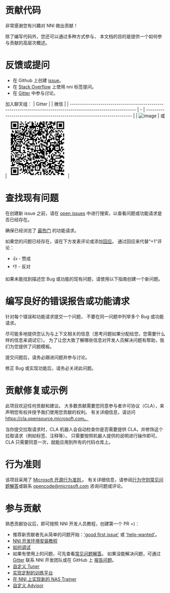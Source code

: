 # 贡献代码

非常感谢您有兴趣对 NNI 做出贡献！

除了编写代码外，您还可以通过多种方式参与， 本文档的目的是提供一个如何参与贡献的高层次概述。

# 反馈或提问

* 在 Github 上创建 [issue](https://github.com/microsoft/nni/issues/new/choose)。
* 在 [Stack Overflow](https://stackoverflow.com/questions/tagged/nni?sort=Newest&edited=true) 上使用 nni 标签提问。
* 在 [Gitter](https://gitter.im/Microsoft/nni?utm_source=badge&utm_medium=badge&utm_campaign=pr-badge&utm_content=badge) 中参与讨论。

加入聊天组：
| Gitter                                                                                                         |   | 微信                                                                      |
| -------------------------------------------------------------------------------------------------------------- | - | ----------------------------------------------------------------------- |
| ![image](https://user-images.githubusercontent.com/39592018/80665738-e0574a80-8acc-11ea-91bc-0836dc4cbf89.png) | 或 | ![image](https://github.com/scarlett2018/nniutil/raw/master/wechat.png) |


# 查找现有问题
在创建新 issue 之前，请在 [open issues](https://github.com/microsoft/nni/issues) 中进行搜索，以查看问题或功能请求是否已经存在。

确保已经浏览了 [最热门](https://github.com/microsoft/nni/issues?q=is%3Aopen+is%3Aissue+label%3AFAQ+sort%3Areactions-%2B1-desc) 的功能请求。

如果您的问题已经存在，请在下方发表评论或添加[回应](https://github.com/blog/2119-add-reactions-to-pull-requests-issues-and-comments)。 通过回应来代替“+1”评论：

* 👍 - 赞成
* 👎 - 反对

如果未能找到描述您 Bug 或功能的现有问题，请使用以下指南创建一个新问题。

# 编写良好的错误报告或功能请求
针对每个错误和功能请求提交一个问题， 不要在同一问题中列举多个 Bug 或功能请求。

尽可能多地提供您认为与上下文相关的信息（思考问题如果分配给您，您需要什么样的信息来调试它）。 为了让您大致了解哪些信息对开发人员解决问题有帮助，我们为您提供了问题模板。

提交问题后，请务必跟进问题并参与讨论。

修正 Bug 或实现功能后，请务必关闭此问题。

# 贡献修复或示例

此项目欢迎任何贡献和建议。 大多数贡献需要您同意参与者许可协议（CLA），来声明您有权并授予我们使用您贡献的权利。 有关详细信息，请访问 https://cla.opensource.microsoft.com。

当你提交拉取请求时，CLA 机器人会自动检查你是否需要提供 CLA，并修饰这个拉取请求（例如标签、注释等）。 只需要按照机器人提供的说明进行操作即可。 CLA 只需要同意一次，就能应用到所有的代码仓库上。

# 行为准则

该项目采用了 [ Microsoft 开源行为准则 ](https://opensource.microsoft.com/codeofconduct/)。 有关详细信息，请参阅[行为守则常见问题解答](https://opensource.microsoft.com/codeofconduct/faq/)或联系 opencode@microsoft.com 咨询问题或评论。

# 参与贡献

熟悉贡献协议后，即可按照 NNI 开发人员教程，创建第一个 PR =)：

* 推荐新贡献者先从简单的问题开始：['good first issue'](https://github.com/Microsoft/nni/issues?q=is%3Aissue+is%3Aopen+label%3A%22good+first+issue%22) 或 ['help-wanted'](https://github.com/microsoft/nni/issues?q=is%3Aopen+is%3Aissue+label%3A%22help+wanted%22)。
* [NNI 开发环境安装教程](docs/zh_CN/Tutorial/SetupNniDeveloperEnvironment.rst)
* [如何调试](docs/zh_CN/Tutorial/HowToDebug.rst)
* 如果有使用上的问题，可先查看[常见问题解答](https://github.com/microsoft/nni/blob/master/docs/zh_CN/Tutorial/FAQ.rst)。 如果没能解决问题，可通过 [Gitter](https://gitter.im/Microsoft/nni?utm_source=badge&utm_medium=badge&utm_campaign=pr-badge&utm_content=badge) 联系 NNI 开发团队或在 GitHub 上 [报告问题](https://github.com/microsoft/nni/issues/new/choose)。
* [自定义 Tuner](docs/zh_CN/Tuner/CustomizeTuner.rst)
* [实现定制的训练平台](docs/zh_CN/TrainingService/HowToImplementTrainingService.rst)
* [在 NNI 上实现新的 NAS Trainer](docs/zh_CN/NAS/Advanced.rst)
* [自定义 Advisor](docs/zh_CN/Tuner/CustomizeAdvisor.rst)

